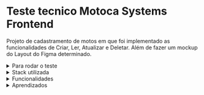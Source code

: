 # Teste tecnico Motoca Systems Frontend

Projeto de cadastramento de motos em que foi implementado as funcionalidades de Criar, Ler, Atualizar e Deletar. Além de fazer um mockup do Layout do Figma determinado.

<details><summary>Para rodar o teste</summary>

Faça um fork e instale as dependências do projeto

```bash
npm install
```
Rode o comando para subir a aplicação:

```bash
npm run dev
```

Rode o comando para subir o banco de dados com JSON Server:

```bash
npx json-server db.json --port 8000
```
</details>

<details><summary>Stack utilizada</summary>
<ul>
  <li>Framework: React Hooks e NextJS</li>
  <li>Linguagem: Javascript, Typescript</li>
  <li>Estilização: Tailwind Css</li>
  <li>Formulário: React-hook-form, Zod</li>
  <li>Banco de dados: Json Server</li>
</ul>
</details>

<details><summary>Funcionalidades</summary>
<ul>
   <li>Listar todas as motos</li>
    <li>Criar nova moto com formulário</li>
    <li>Navegar entre páginas via botões</li>
    <li>Deletar motos</li>
    <li>Alterar dados de motos com formulário</li>
    <li>Pesquisar motos por diferentes filtros</li>
</ul>
</details>

<details><summary>Aprendizados</summary>
 <ul>
  <li>Desenvolver funcionalidades de Criar, Ler, Atualizar e Deletar.</li>
  <li>Figma mockup</li>
  <li>Usar tecnologias modernas como NextJS</li>
  <li>Aprofundar conhecimento no uso do React-hook-form</li>
</ul>
</details>

